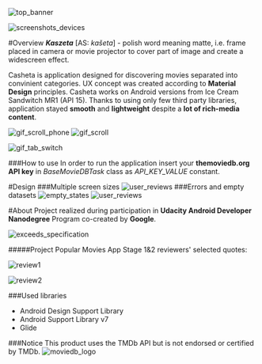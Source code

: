 
![top_banner](http://shaftapps.com/casheta/popular_movies_top.png)

![screenshots_devices](http://shaftapps.com/casheta/popular_movies_devices.png)

#Overview
***Kaszeta*** [AS: *kašeta*] - polish word meaning matte, i.e. frame placed in camera or movie projector to cover part of image and create a widescreen effect.

Casheta is application designed for discovering movies separated into convinient categories. UX concept was created according to **Material Design** principles. Casheta works on Android versions from Ice Cream Sandwitch MR1 (API 15). Thanks to using only few third party libraries, application stayed **smooth** and **lightweight** despite a **lot of rich-media content**.

![gif_scroll_phone](http://shaftapps.com/casheta/madmax_scroll_phone.gif)
![gif_scroll](http://shaftapps.com/casheta/madmax_scroll.gif)

![gif_tab_switch](http://shaftapps.com/casheta/tab_switch.gif)

###How to use
In order to run the application insert your **themoviedb.org API key** in *BaseMovieDBTask* class as *API_KEY_VALUE* constant.

#Design
###Multiple screen sizes
![user_reviews](http://shaftapps.com/casheta/reviews_dialog.png)
###Errors and empty datasets
![empty_states](http://shaftapps.com/casheta/empty_states_popular_movies.png)
![user_reviews](http://shaftapps.com/casheta/empty_states_popular_movies_none_open.png)

#About
Project realized during participation in **Udacity Android Developer Nanodegree** Program co-created by **Google**.

![exceeds_specification](http://shaftapps.com/casheta/exceeds.png)

#####Project Popular Movies App Stage 1&2 reviewers' selected quotes:

![review1](http://shaftapps.com/casheta/pm1.png)

![review2](http://shaftapps.com/casheta/pm1_2.png)

###Used libraries
- Android Design Support Library
- Android Support Library v7
- Glide

###Notice
This product uses the TMDb API but is not endorsed or certified by TMDb.
![moviedb_logo](http://shaftapps.com/casheta/moviedb.png)
